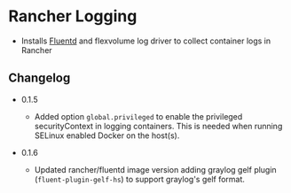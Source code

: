 # Rancher Logging

* Installs [Fluentd](https://www.fluentd.org/) and flexvolume log driver to collect container logs in Rancher

## Changelog

* 0.1.5
    * Added option `global.privileged` to enable the privileged securityContext in logging containers. This is needed when running SELinux enabled Docker on the host(s).

* 0.1.6
    * Updated rancher/fluentd image version adding graylog gelf plugin (`fluent-plugin-gelf-hs`) to support graylog's gelf format.

